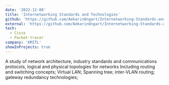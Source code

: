 ```yaml
---
date: '2022-12-08'
title: 'Internetworking Standards and Technologies'
github: 'https://github.com/AekarinOngart/Internetworking-Standards-and-Technologies'
external: 'https://github.com/AekarinOngart/Internetworking-Standards-and-Technologies'
tech:
  - Cisco
  - Packet-tracer
company: 'KMITL'
showInProjects: true
---
```


A study of network architecture, industry standards and communications
protocols, logical and physical topologies for networks Including routing and switching concepts; Virtual LAN; Spanning tree;
inter-VLAN routing; gateway redundancy technologies;

